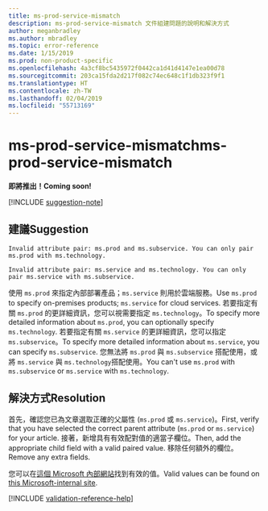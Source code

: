 ```yaml
---
title: ms-prod-service-mismatch
description: ms-prod-service-mismatch 文件組建問題的說明和解決方式
author: meganbradley
ms.author: mbradley
ms.topic: error-reference
ms.date: 1/15/2019
ms.prod: non-product-specific
ms.openlocfilehash: 4a3cf8bc5435972f0442ca1d41d4147e1ea00d78
ms.sourcegitcommit: 203ca15fda2d217f082c74ec648c1f1db323f9f1
ms.translationtype: HT
ms.contentlocale: zh-TW
ms.lasthandoff: 02/04/2019
ms.locfileid: "55713169"
---
```

# <a name="ms-prod-service-mismatch"></a><span data-ttu-id="70f0b-103">ms-prod-service-mismatch</span><span class="sxs-lookup"><span data-stu-id="70f0b-103">ms-prod-service-mismatch</span></span>

<span data-ttu-id="70f0b-104">**即將推出！**</span><span class="sxs-lookup"><span data-stu-id="70f0b-104">**Coming soon!**</span></span>

[!INCLUDE [suggestion-note](includes/suggestion-note.md)]

## <a name="suggestion"></a><span data-ttu-id="70f0b-105">建議</span><span class="sxs-lookup"><span data-stu-id="70f0b-105">Suggestion</span></span>

`Invalid attribute pair: ms.prod and ms.subservice. You can only pair ms.prod with ms.technology.`

`Invalid attribute pair: ms.service and ms.technology. You can only pair ms.service with ms.subservice.`

<span data-ttu-id="70f0b-106">使用 `ms.prod` 來指定內部部署產品；`ms.service` 則用於雲端服務。</span><span class="sxs-lookup"><span data-stu-id="70f0b-106">Use `ms.prod` to specify on-premises products; `ms.service` for cloud services.</span></span> <span data-ttu-id="70f0b-107">若要指定有關 `ms.prod` 的更詳細資訊，您可以視需要指定 `ms.technology`。</span><span class="sxs-lookup"><span data-stu-id="70f0b-107">To specify more detailed information about `ms.prod`, you can optionally specify `ms.technology`.</span></span> <span data-ttu-id="70f0b-108">若要指定有關 `ms.service` 的更詳細資訊，您可以指定 `ms.subservice`。</span><span class="sxs-lookup"><span data-stu-id="70f0b-108">To specify more detailed information about `ms.service`, you can specify `ms.subservice`.</span></span> <span data-ttu-id="70f0b-109">您無法將 `ms.prod` 與 `ms.subservice` 搭配使用，或將 `ms.service` 與 `ms.technology`搭配使用。</span><span class="sxs-lookup"><span data-stu-id="70f0b-109">You can't use `ms.prod` with `ms.subservice` or `ms.service` with `ms.technology`.</span></span>

## <a name="resolution"></a><span data-ttu-id="70f0b-110">解決方式</span><span class="sxs-lookup"><span data-stu-id="70f0b-110">Resolution</span></span>

<span data-ttu-id="70f0b-111">首先，確認您已為文章選取正確的父屬性 (`ms.prod` 或 `ms.service`)。</span><span class="sxs-lookup"><span data-stu-id="70f0b-111">First, verify that you have selected the correct parent attribute (`ms.prod` or `ms.service`) for your article.</span></span> <span data-ttu-id="70f0b-112">接著，新增具有有效配對值的適當子欄位。</span><span class="sxs-lookup"><span data-stu-id="70f0b-112">Then, add the appropriate child field with a valid paired value.</span></span> <span data-ttu-id="70f0b-113">移除任何額外的欄位。</span><span class="sxs-lookup"><span data-stu-id="70f0b-113">Remove any extra fields.</span></span>

<span data-ttu-id="70f0b-114">您可以在[這個 Microsoft 內部網站](https://docsmetadatatool.azurewebsites.net/whitelists)找到有效的值。</span><span class="sxs-lookup"><span data-stu-id="70f0b-114">Valid values can be found on [this Microsoft-internal site](https://docsmetadatatool.azurewebsites.net/whitelists).</span></span>

<!--make sure to add this file to your includes folder and verify the path-->
[!INCLUDE [validation-reference-help](includes/validation-reference-help.md)]
